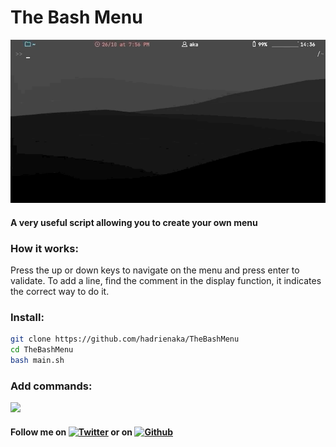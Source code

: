 # The Bash Menu
![](menugif.gif)
#### A very useful script allowing you to create your own menu


### How it works:
Press the up or down keys to navigate on the menu and press enter to validate.
To add a line, find the comment in the display function, it indicates the correct way to do it.

### Install:
```bash
git clone https://github.com/hadrienaka/TheBashMenu
cd TheBashMenu
bash main.sh
```
### Add commands:
![](addgif.gif)


#### Follow me on [![Twitter][1.2]][1] or on [![Github][6.1]][6]
[1.2]: http://i.imgur.com/tXSoThF.png (twitter icon without padding)
[6.1]: http://i.imgur.com/0o48UoR.png (github icon with padding)
[1]: https://twitter.com/hadrienaka
[6]: http://www.github.com/hadrienaka
